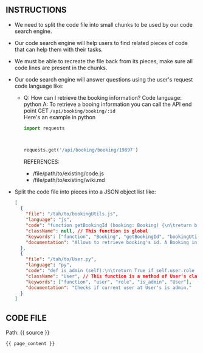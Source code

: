 ## INSTRUCTIONS
 - We need to split the code file into small chunks to be used by our code search engine.
 - Our code search engine will help users to find related pieces of code that can help them with their tasks.
 - We must be able to recreate the file back from its pieces, make sure all code lines are present in the chunks.
 - Our code search engine will answer questions using the user's request code language like:
    * Q: How can I retrieve the booking information? Code language: python
      A: To retrieve a booing information you can call the API end point GET `/api/booking/booking/:id`  
      Here's an example in python

      ```python
      import requests



      requests.get('/api/booking/booking/19897')
      ```
      REFERENCES:
      * /file/path/to/existing/code.js
      * /file/path/to/existing/wiki.md

- Split the code file into pieces into a JSON object list like:
  ```json
  [
    {
      "file": "/tah/to/bookingUtils.js",
      "language": "js",
      "code": "function getBookingId (booking: Booking) {\n\treturn booking.id\n\t\n}",
      "className": null, // This function is global
      "keywords": ["function", "Booking", "getBookingId", "bookingUtils"],
      "documentation": "Allows to retrieve booking's id. A Booking instance is requitred."
    },
    {
      "file": "/tah/to/User.py",
      "language": "py",
      "code": "def is_admin (self):\n\treturn True if self.user.role == 'admin' else False\n}",
      "className": "User", // This function is a method of User's class
      "keywords": ["function", "user", "role", "is_admin", "User"],
      "documentation": "Checks if current user at User's is admin."
    }
  ]
  ```

## CODE FILE
Path: {{ source }}
```{{ language }}
{{ page_content }}
``` 